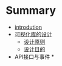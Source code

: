 # Summary

* [introdution](README.md)
* [可视化库的设计](ke_shi_hua_ku_de_she_ji.md)
   * [设计原则](design/principlesmd.md)
   * [设计目的](design/motivationmd.md)
* API接口与事件
  * 

